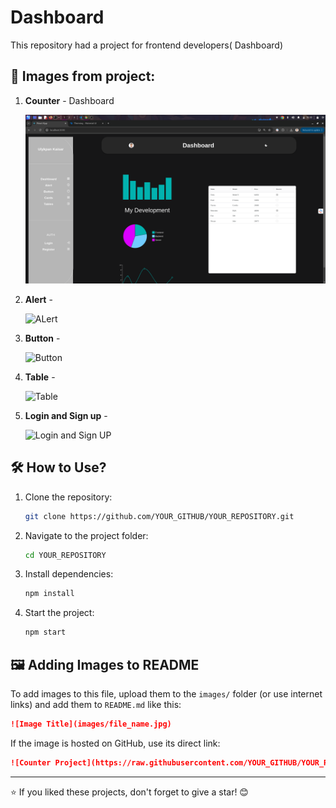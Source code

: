 # Dashboard

This repository had a project for frontend developers( Dashboard)

## 📌 Images from project:

1. **Counter** - Dashboard
   
   ![Dashboard](https://raw.githubusercontent.com/Ulyk04/dashboard-2/main/src/images/dashboard.png)

2. **Alert** - 

    ![ALert](https://raw.githubusercontent.com/Ulyk04/mini-projects-react/main/src/images/dashboard2.png)
   
3. **Button** -
   
    ![Button](https://raw.githubusercontent.com/Ulyk04/mini-projects-react/main/src/images/dashboard3.png)
    
5. **Table** - 

    ![Table](https://raw.githubusercontent.com/Ulyk04/mini-projects-react/main/src/images/dashboard4.png)

7. **Login and Sign up** - 

    ![Login and Sign UP](https://raw.githubusercontent.com/Ulyk04/mini-projects-react/main/src/images/dashboard5.png)



## 🛠️ How to Use?

1. Clone the repository:
   ```sh
   git clone https://github.com/YOUR_GITHUB/YOUR_REPOSITORY.git
   ```
2. Navigate to the project folder:
   ```sh
   cd YOUR_REPOSITORY
   ```
3. Install dependencies:
   ```sh
   npm install
   ```
4. Start the project:
   ```sh
   npm start
   ```

## 🖼️ Adding Images to README

To add images to this file, upload them to the `images/` folder (or use internet links) and add them to `README.md` like this:

```md
![Image Title](images/file_name.jpg)
```

If the image is hosted on GitHub, use its direct link:

```md
![Counter Project](https://raw.githubusercontent.com/YOUR_GITHUB/YOUR_REPOSITORY/main/images/counter.jpg)
```



---

⭐ If you liked these projects, don't forget to give a star! 😊
